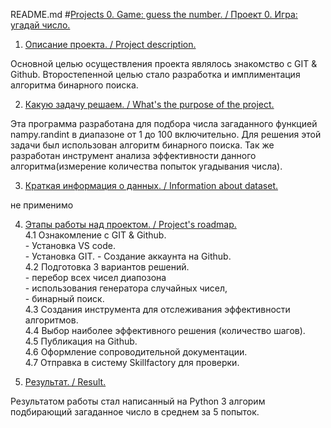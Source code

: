 README.md
#[Projects 0. Game: guess the number. / Проект 0. Игра: угадай число.](https://github.com/Denis-python/VS_code/tree/main/Project_0)

1. [Описание проекта. / Project description.]()

Основной целью осуществления проекта являлось знакомство с GIT & Github. Второстепенной целью стало разработка и имплиментация алгоритма бинарного поиска.


2. [Какую задачу решаем. / What's the purpose of the project.]()

Эта программа разработана для подбора числа загаданного функцией nampy.randint в диапазоне от 1 до 100 включительно. Для решения этой задачи был использован алгоритм бинарного поиска. Так же разработан инструмент анализа эффективности данного алгоритма(измерение количества попыток угадывания числа).


3. [Краткая информация о данных. / Information about dataset.]()

не применимо

4. [Этапы работы над проектом. / Project's roadmap.]()  
    4.1 Ознакомление с GIT & Github.  
        - Установка VS code.  
        - Установка GIT. 
        - Создание аккаунта на Github.  
    4.2 Подготовка 3 вариантов решений.  
        - перебор всех чисел диапозона  
        - использования генератора случайных чисел,  
        - бинарный поиск.  
    4.3 Создания инструмента для отслеживания эффективности алгоритмов.  
    4.4 Выбор наиболее эффективного решения (количество шагов).  
    4.5 Публикация на Github.  
    4.6 Оформление сопроводительной документации.  
    4.7 Отправка в систему Skillfactory для проверки.


5. [Результат. / Result.]()

Результатом работы стал написанный на Python 3 алгорим подбирающий загаданное число в среднем за 5 попыток.


